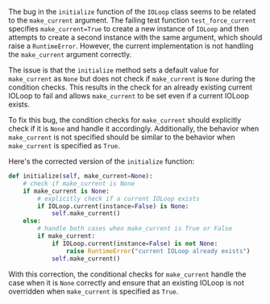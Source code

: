 The bug in the `initialize` function of the `IOLoop` class seems to be related to the `make_current` argument. The failing test function `test_force_current` specifies `make_current=True` to create a new instance of `IOLoop` and then attempts to create a second instance with the same argument, which should raise a `RuntimeError`. However, the current implementation is not handling the `make_current` argument correctly.

The issue is that the `initialize` method sets a default value for `make_current` as `None` but does not check if `make_current` is `None` during the condition checks. This results in the check for an already existing current IOLoop to fail and allows `make_current` to be set even if a current IOLoop exists.

To fix this bug, the condition checks for `make_current` should explicitly check if it is `None` and handle it accordingly. Additionally, the behavior when `make_current` is not specified should be similar to the behavior when `make_current` is specified as `True`.

Here's the corrected version of the `initialize` function:

```python
def initialize(self, make_current=None):
    # check if make_current is None
    if make_current is None:
        # explicitly check if a current IOLoop exists
        if IOLoop.current(instance=False) is None:
            self.make_current()
    else:
        # handle both cases when make_current is True or False
        if make_current:
            if IOLoop.current(instance=False) is not None:
                raise RuntimeError("current IOLoop already exists")
            self.make_current()
```

With this correction, the conditional checks for `make_current` handle the case when it is `None` correctly and ensure that an existing IOLoop is not overridden when `make_current` is specified as `True`.